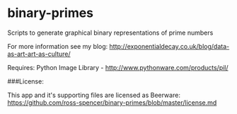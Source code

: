 binary-primes
=============

Scripts to generate graphical binary representations of prime numbers

For more information see my blog: http://exponentialdecay.co.uk/blog/data-as-art-art-as-culture/

Requires: Python Image Library - http://www.pythonware.com/products/pil/

###License:

This app and it's supporting files are licensed as Beerware: https://github.com/ross-spencer/binary-primes/blob/master/license.md

